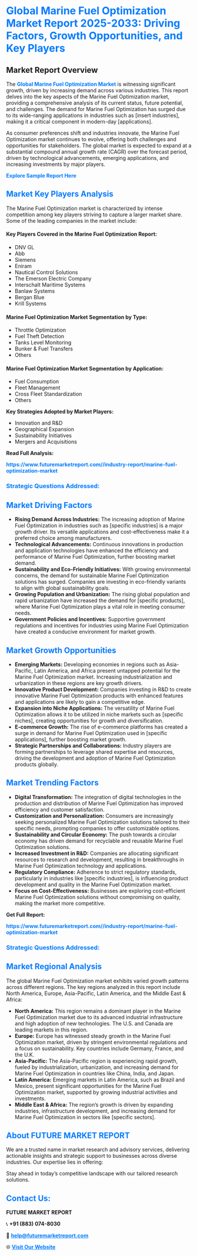 <h1 style="color: #007BFF;">Global Marine Fuel Optimization Market Report 2025-2033: Driving Factors, Growth Opportunities, and Key Players</h1>

<section id="overview">
<h2>Market Report Overview</h2>
<p>The <a href="https://www.futuremarketreport.com//industry-report/marine-fuel-optimization-market" style="color: #007BFF; text-decoration: none;"><strong>Global Marine Fuel Optimization Market</strong></a> is witnessing significant growth, driven by increasing demand across various industries. This report delves into the key aspects of the Marine Fuel Optimization market, providing a comprehensive analysis of its current status, future potential, and challenges. The demand for Marine Fuel Optimization has surged due to its wide-ranging applications in industries such as [insert industries], making it a critical component in modern-day [applications].</p>
<p>As consumer preferences shift and industries innovate, the Marine Fuel Optimization market continues to evolve, offering both challenges and opportunities for stakeholders. The global market is expected to expand at a substantial compound annual growth rate (CAGR) over the forecast period, driven by technological advancements, emerging applications, and increasing investments by major players.</p>
</section>

<section id="overview">
<p><a href="https://www.futuremarketreport.com//request-sample/reportId=63618" style="color: #007BFF; text-decoration: none;"><strong>Explore Sample Report Here</strong></a></p>
</section>

<section id="key-players">
<h2 style="color: #007BFF;">Market Key Players Analysis</h2>
<p>The Marine Fuel Optimization market is characterized by intense competition among key players striving to capture a larger market share. Some of the leading companies in the market include:</p>
<h4>Key Players Covered in the Marine Fuel Optimization Report:</h4>
<ul><li>DNV GL</li><li>Abb</li><li>Siemens</li><li>Eniram</li><li>Nautical Control Solutions</li><li>The Emerson Electric Company</li><li>Interschalt Maritime Systems</li><li>Banlaw Systems</li><li>Bergan Blue</li><li>Krill Systems</li></ul>
<h4>Marine Fuel Optimization Market Segmentation by Type:</h4>
<ul><li>Throttle Optimization</li><li>Fuel Theft Detection</li><li>Tanks Level Monitoring</li><li>Bunker &amp; Fuel Transfers</li><li>Others</li></ul>

<h4>Marine Fuel Optimization Market Segmentation by Application:</h4>
<ul><li>Fuel Consumption</li><li>Fleet Management</li><li>Cross Fleet Standardization</li><li>Others</li></ul>
<p><strong>Key Strategies Adopted by Market Players:</strong></p>
<ul>
<li>Innovation and R&D</li>
<li>Geographical Expansion</li>
<li>Sustainability Initiatives</li>
<li>Mergers and Acquisitions</li>
</ul>
</section>

<section>
<p><strong>Read Full Analysis: </strong></p><a href="https://www.futuremarketreport.com//industry-report/marine-fuel-optimization-market" style="color: #007BFF; text-decoration: none;"><strong>https://www.futuremarketreport.com//industry-report/marine-fuel-optimization-market</strong></a>
<h3 style="color: #007BFF;">Strategic Questions Addressed:</h3>
</section>

<section id="driving-factors">
<h2 style="color: #007BFF;">Market Driving Factors</h2>
<ul>
<li><strong>Rising Demand Across Industries:</strong> The increasing adoption of Marine Fuel Optimization in industries such as [specific industries] is a major growth driver. Its versatile applications and cost-effectiveness make it a preferred choice among manufacturers.</li>
<li><strong>Technological Advancements:</strong> Continuous innovations in production and application technologies have enhanced the efficiency and performance of Marine Fuel Optimization, further boosting market demand.</li>
<li><strong>Sustainability and Eco-Friendly Initiatives:</strong> With growing environmental concerns, the demand for sustainable Marine Fuel Optimization solutions has surged. Companies are investing in eco-friendly variants to align with global sustainability goals.</li>
<li><strong>Growing Population and Urbanization:</strong> The rising global population and rapid urbanization have increased the demand for [specific products], where Marine Fuel Optimization plays a vital role in meeting consumer needs.</li>
<li><strong>Government Policies and Incentives:</strong> Supportive government regulations and incentives for industries using Marine Fuel Optimization have created a conducive environment for market growth.</li>
</ul>
</section>

<section id="growth-opportunities">
<h2 style="color: #007BFF;">Market Growth Opportunities</h2>
<ul>
<li><strong>Emerging Markets:</strong> Developing economies in regions such as Asia-Pacific, Latin America, and Africa present untapped potential for the Marine Fuel Optimization market. Increasing industrialization and urbanization in these regions are key growth drivers.</li>
<li><strong>Innovative Product Development:</strong> Companies investing in R&D to create innovative Marine Fuel Optimization products with enhanced features and applications are likely to gain a competitive edge.</li>
<li><strong>Expansion into Niche Applications:</strong> The versatility of Marine Fuel Optimization allows it to be utilized in niche markets such as [specific niches], creating opportunities for growth and diversification.</li>
<li><strong>E-commerce Growth:</strong> The rise of e-commerce platforms has created a surge in demand for Marine Fuel Optimization used in [specific applications], further boosting market growth.</li>
<li><strong>Strategic Partnerships and Collaborations:</strong> Industry players are forming partnerships to leverage shared expertise and resources, driving the development and adoption of Marine Fuel Optimization products globally.</li>
</ul>
</section>

<section id="trending-factors">
<h2 style="color: #007BFF;">Market Trending Factors</h2>
<ul>
<li><strong>Digital Transformation:</strong> The integration of digital technologies in the production and distribution of Marine Fuel Optimization has improved efficiency and customer satisfaction.</li>
<li><strong>Customization and Personalization:</strong> Consumers are increasingly seeking personalized Marine Fuel Optimization solutions tailored to their specific needs, prompting companies to offer customizable options.</li>
<li><strong>Sustainability and Circular Economy:</strong> The push towards a circular economy has driven demand for recyclable and reusable Marine Fuel Optimization solutions.</li>
<li><strong>Increased Investment in R&D:</strong> Companies are allocating significant resources to research and development, resulting in breakthroughs in Marine Fuel Optimization technology and applications.</li>
<li><strong>Regulatory Compliance:</strong> Adherence to strict regulatory standards, particularly in industries like [specific industries], is influencing product development and quality in the Marine Fuel Optimization market.</li>
<li><strong>Focus on Cost-Effectiveness:</strong> Businesses are exploring cost-efficient Marine Fuel Optimization solutions without compromising on quality, making the market more competitive.</li>
</ul>
</section>

<section>
<p><strong>Get Full Report: </strong></p><a href="https://www.futuremarketreport.com//industry-report/marine-fuel-optimization-market" style="color: #007BFF; text-decoration: none;"><strong>https://www.futuremarketreport.com//industry-report/marine-fuel-optimization-market</strong></a>
<h3 style="color: #007BFF;">Strategic Questions Addressed:</h3>
</section>


<section id="regional-analysis">
<h2 style="color: #007BFF;">Market Regional Analysis</h2>
<p>The global Marine Fuel Optimization market exhibits varied growth patterns across different regions. The key regions analyzed in this report include North America, Europe, Asia-Pacific, Latin America, and the Middle East & Africa:</p>
<ul>
<li><strong>North America:</strong> This region remains a dominant player in the Marine Fuel Optimization market due to its advanced industrial infrastructure and high adoption of new technologies. The U.S. and Canada are leading markets in this region.</li>
<li><strong>Europe:</strong> Europe has witnessed steady growth in the Marine Fuel Optimization market, driven by stringent environmental regulations and a focus on sustainability. Key countries include Germany, France, and the U.K.</li>
<li><strong>Asia-Pacific:</strong> The Asia-Pacific region is experiencing rapid growth, fueled by industrialization, urbanization, and increasing demand for Marine Fuel Optimization in countries like China, India, and Japan.</li>
<li><strong>Latin America:</strong> Emerging markets in Latin America, such as Brazil and Mexico, present significant opportunities for the Marine Fuel Optimization market, supported by growing industrial activities and investments.</li>
<li><strong>Middle East & Africa:</strong> The region’s growth is driven by expanding industries, infrastructure development, and increasing demand for Marine Fuel Optimization in sectors like [specific sectors].</li>
</ul>
</section>

<footer>
<h2 style="color: #007BFF;">About FUTURE MARKET REPORT</h2>
<p>We are a trusted name in market research and advisory services, delivering actionable insights and strategic support to businesses across diverse industries. Our expertise lies in offering:</p>

<p>Stay ahead in today’s competitive landscape with our tailored research solutions.</p>

<h2 style="color: #007BFF;">Contact Us:</h2>
<p><strong>FUTURE MARKET REPORT</strong></p>
<p>📞 <strong>+91 (883) 074-8030</strong></p>
<p>📧 <strong><a href="mailto:help@futuremarketreport.com" style="color: #007BFF;">help@futuremarketreport.com</a></strong></p>
<p>🌐 <strong><a href="https://www.futuremarketreport.com/" style="color: #007BFF;">Visit Our Website</a></strong></p>
</footer>